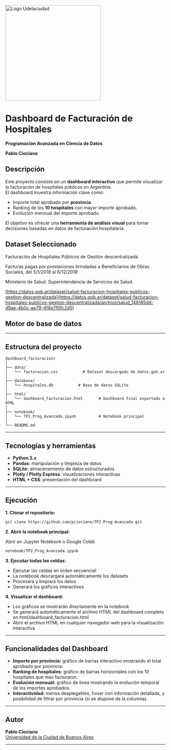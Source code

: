 <img src="https://universidaddelaciudad.bue.edu.ar/pluginfile.php/1/theme_universidadelaciudad/logo/1756916448/Udelaciudad-logo-preferencial_de%20Bs%20As.png" alt="Logo Udelaciudad" width="300">

# Dashboard de Facturación de Hospitales

**Programación Avanzada en Ciencia de Datos**

**Pablo Ciociano**

## Descripción

Este proyecto consiste en un **dashboard interactivo** que permite visualizar la facturación de hospitales públicos en Argentina.  
El dashboard muestra información clave como:

- Importe total aprobado por **provincia**.
- Ranking de los **10 hospitales** con mayor importe aprobado.
- Evolución mensual del importe aprobado.

El objetivo es ofrecer una **herramienta de análisis visual** para tomar decisiones basadas en datos de facturación hospitalaria.

## Dataset Seleccionado

Facturación de Hospitales Públicos de Gestión descentralizada

Facturas pagas por prestaciones brindadas a Beneficiarios de Obras Sociales, del 5/1/2018 al 6/12/2018

Ministerio de Salud. Superintendencia de Servicios de Salud.

[https://datos.gob.ar/dataset/salud-facturacion-hospitales-publicos-gestion-descentralizada](https://datos.gob.ar/dataset/salud-facturacion-hospitales-publicos-gestion-descentralizada/archivo/salud_148185dd-d9ae-4b0c-ae79-4f8e7f0fc2d5)

## Motor de base de datos 

---

## Estructura del proyecto

```
dashboard_facturacion/
│
├── data/
│   └── facturacion.csv           # Dataset descargado de datos.gob.ar
│
├── database/
│   └── hospitales.db           # Base de datos SQLite
│
├── html/
│   └── dashboard_facturacion.html       # Dashboard final exportado a HTML
│
├── notebook/
│   └── TP2_Prog_Avanzada.ipynb          # Notebook principal
│
└── README.md             
```

---

## Tecnologías y herramientas

- **Python 3.x**
- **Pandas**: manipulación y limpieza de datos
- **SQLite**: almacenamiento de datos estructurados
- **Plotly / Plotly Express**: visualizaciones interactivas
- **HTML + CSS**: presentación del dashboard

---

## Ejecución

**1. Clonar el repositorio:**

```bash
git clone https://github.com/pciociano/TP2-Prog-Avanzada.git
```

**2. Abrir la notebook principal:**

   Abrir en Jupyter Notebook o Google Colab
```bash
notebook/TP2_Prog_Avanzada.ipynb
```

**3. Ejecutar todas las celdas:**

- Ejecutar las celdas en orden secuencial
- La notebook descargará automáticamente los datasets
- Procesará y limpiará los datos
- Generará los gráficos interactivos

**4. Visualizar el dashboard:**

- Los gráficos se mostrarán directamente en la notebook
- Se generará automáticamente el archivo HTML del dashboard completo en html/dashboard_facturacion.html
- Abrir el archivo HTML en cualquier navegador web para la visualización interactiva

---

## Funcionalidades del Dashboard

- **Importe por provincia:** gráfico de barras interactivo mostrando el total aprobado por provincia.
- **Ranking de hospitales:** gráfico de barras horizontales con los 10 hospitales que más facturaron.
- **Evolución mensual:** gráfico de línea mostrando la evolución temporal de los importes aprobados.
- **Interactividad:** menús desplegables, hover con información detallada, y posibilidad de filtrar por provincia (si se dispone de la columna).

---

## Autor

**Pablo Ciociano**  
[Universidad de la Ciudad de Buenos Aires](https://universidaddelaciudad.bue.edu.ar)

---

